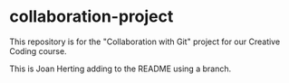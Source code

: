 # collaboration-project
This repository is for the "Collaboration with Git" project for our Creative Coding course.

This is Joan Herting adding to the README using a branch.

